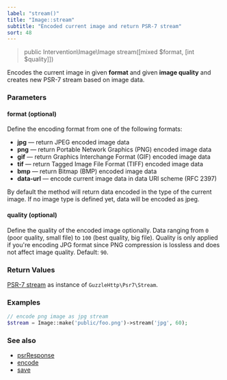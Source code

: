 ```yaml
---
label: "stream()"
title: "Image::stream"
subtitle: "Encoded current image and return PSR-7 stream"
sort: 48
---
```


> public Intervention\Image\Image stream([mixed $format, [int $quality]])

Encodes the current image in given **format** and given **image quality** and creates new PSR-7 stream based on image data.

### Parameters

#### format (optional)
Define the encoding format from one of the following formats:

- **jpg** — return JPEG encoded image data
- **png** — return Portable Network Graphics (PNG) encoded image data
- **gif** — return Graphics Interchange Format (GIF) encoded image data
- **tif** — return Tagged Image File Format (TIFF) encoded image data
- **bmp** — return Bitmap (BMP) encoded image data
- **data-url** — encode current image data in data URI scheme (RFC 2397)

By default the method will return data encoded in the type of the current image. If no image type is defined yet, data will be encoded as jpeg.

#### quality (optional)
Define the quality of the encoded image optionally. Data ranging from `0` (poor quality, small file) to `100` (best quality, big file). Quality is only applied if you're encoding JPG format since PNG compression is lossless and does not affect image quality. Default: `90`.

### Return Values
[PSR-7 stream](http://www.php-fig.org/psr/psr-7/) as instance of `GuzzleHttp\Psr7\Stream`.

### Examples

```php
// encode png image as jpg stream
$stream = Image::make('public/foo.png')->stream('jpg', 60);
```

### See also

- [psrResponse](/v2/api/psr-response)
- [encode](/v2/api/encode)
- [save](/v2/api/save)
